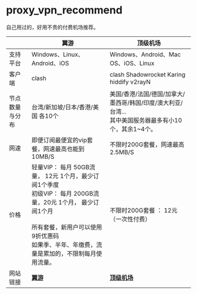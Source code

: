 # proxy_vpn_recommend
自己用过的，好用不贵的付费机场推荐。

|                | 翼游                                                         | 顶级机场                                                     |
| -------------- | ------------------------------------------------------------ | ------------------------------------------------------------ |
| 支持平台       | Windows、Linux、Android、iOS                                 | Windows、Android、Mac OS、iOS、Linux                         |
| 客户端         | clash                                                        | clash Shadowrocket Karing hiddify v2rayN                     |
| 节点数量与分布 | 台湾/新加坡/日本/香港/美国  各10个                           | 美国/香港/法国/德国/加拿大/墨西哥/韩国/印度/澳大利亚/台湾... <br />其中美国服务器最多有小10个，其余1~4个。 |
| 网速           | 即便订阅最便宜的vip套餐，网速最高也能到10MB/S                | 不限时200G套餐，网速最高 2.5MB/S                             |
| 价格           | 轻量VIP： 每月 50GB流量， 12元 1个月，最少订阅1个季度<br />初级VIP： 每月 200GB流量，20元 1个月， 最少订阅1个月<br /><br />所有套餐，新用户可以使用9折优惠码<br />如果季、半年、年缴费，流量是累加的，不限制每月使用流量。 | 不限时200G套餐 ： 12元 （一次性付费）                        |
| 网站链接       | [**翼游**](https://yiyo.io/auth/register?code=utUK)          | [**顶级机场**](https://xn--mes358a9urctx.com/#/register?code=gUm8rmp5) |
